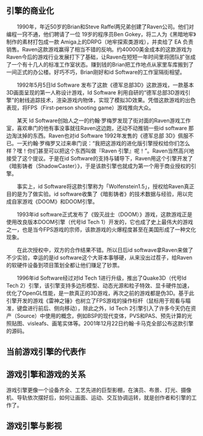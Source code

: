 


## 引擎的商业化

&emsp;&emsp;1990年，年近50岁的Brian和Steve Raffel两兄弟创建了Raven公司。他们对编程一窍不通，他们聘请了一位 19岁的程序员Ben Gokey，将二人为《黑暗地牢》制作的素材打包成一款 Amiga上的DRPG（地牢探索类游戏），并卖给了 EA 负责销售。Raven这款游戏赢得了相当不错的反响。约40000美金成本的这款游戏为Raven今后的游戏行业发展打下了基础，让Raven在短短一年时间里将团队扩张成了一个有十几人的标准工作室状态。赚到钱的Brian把工作地点从家里车库搬到了一间正式的办公楼。好巧不巧，Brian刚好和id Software的工作室隔街相望。

&emsp;&emsp;1992年5月5日Id Software 发布了这款《德军总部3D》这款游戏，一款基本3D画面呈现的第一人称设计游戏，Id Software 利用自研的“德军总部3D游戏引擎”的射线追踪技术，渲染游戏内物体，实现了模拟3D效果。凭借这款游戏的出色表现，将FPS（First-person shooting game）游戏推向大众。


&emsp;&emsp;某天 Id Software创始人之一的约翰·罗梅罗发现了街对面的Raven游戏工作室，喜欢串门的他有事没事就往Raven这边跑，还动不动推销一些id software 那边淘汰掉的东西。Raven也对id Software 1992年发售的《德军总部 3D》佩服不已。一天约翰·罗梅罗又过来串门说：“我把这游戏的进化版引擎授权给你们怎么样？嘿！你们甚至可以把这个东西叫做『Raven 引擎』呢！”。Raven当然高兴地接受了这个提议。于是在id Software的支持与辅导下，Raven用这个引擎开发了《暗影铸者（ShadowCaster）》，于是该款引擎也就成为第一个用于商业授权的引擎。

&emsp;&emsp;事实上，id Software将这款引擎称为「Wolfenstein1.5」，授权给Raven真正目的是为了做实验。id software收集了《暗影铸者》的技术数据与经验，用以完成自家游戏《DOOM》和DOOM引擎。

&emsp;&emsp;1993年id software正式发布了《毁灭战士（DOOM）》游戏，这款游戏正是使用改良版本DOOM引擎（代号Id Tech 1）开发的，它也成了史上最伟大的游戏之一，也是当今FPS游戏的宗师，该款游戏的火爆程度甚至在美国形成了一种文化现象。


&emsp;&emsp;在此次授权中，双方的合作结果不错。所以日后id softwave拿Raven来做了不少实验，幸运的是id software这个大哥本事够硬，从来没出过茬子，给Raven的软硬件设备到项目策划全都让他们赚足了钞票。

&emsp;&emsp;1996年id Software经过对Id Tech 1进行升级，推出了Quake3D（代号Id Tech 2）引擎，该引擎支持多边形模型、动态光源和粒子特效、显卡硬件加速，优化了OpenGL性能，是一款真正的3D游戏，再次之前的游戏都是伪3D。基于此引擎开发的游戏《雷神之锤》也树立了FPS游戏的操作标杆（鼠标用于观看与瞄准，键盘进行前后、侧向移动），除此之外，Id Tech 2引擎引入了许多今天仍在资产（Source）中使用的概念，例如BSP的现代变体，PVS和PAS、预先计算的光照贴图、visleafs、画笔实体等。2001年12月22日约翰·卡马克全部公布这款引擎的源码。



## 当前游戏引擎的代表作

## 游戏引擎和游戏的关系

游戏引擎更像一个设备齐全、工艺先进的巨型影棚，在演员、布景、灯光、摄像机、导轨依次摆好后，如何让画面、运动、交互协调运转，就是创作者和引擎的工作了。



## 游戏引擎与影视
